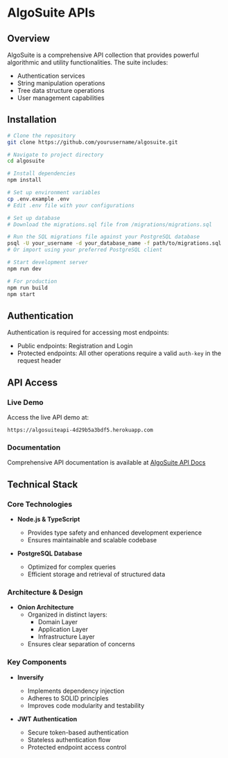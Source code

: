 # AlgoSuite APIs

## Overview

AlgoSuite is a comprehensive API collection that provides powerful algorithmic and utility functionalities. The suite includes:
- Authentication services
- String manipulation operations
- Tree data structure operations
- User management capabilities

## Installation

```bash
# Clone the repository
git clone https://github.com/yourusername/algosuite.git

# Navigate to project directory
cd algosuite

# Install dependencies
npm install

# Set up environment variables
cp .env.example .env
# Edit .env file with your configurations

# Set up database
# Download the migrations.sql file from /migrations/migrations.sql

# Run the SQL migrations file against your PostgreSQL database
psql -U your_username -d your_database_name -f path/to/migrations.sql
# Or import using your preferred PostgreSQL client

# Start development server
npm run dev

# For production
npm run build
npm start
```

## Authentication

Authentication is required for accessing most endpoints:
- Public endpoints: Registration and Login
- Protected endpoints: All other operations require a valid `auth-key` in the request header

## API Access

### Live Demo
Access the live API demo at:
```
https://algosuiteapi-4d29b5a3bdf5.herokuapp.com
```

### Documentation
Comprehensive API documentation is available at [AlgoSuite API Docs](https://kraghavan7199.github.io/algosuiteapidoc/#/)

## Technical Stack

### Core Technologies
- **Node.js & TypeScript**
  - Provides type safety and enhanced development experience
  - Ensures maintainable and scalable codebase

- **PostgreSQL Database**
  - Optimized for complex queries
  - Efficient storage and retrieval of structured data

### Architecture & Design
- **Onion Architecture**
  - Organized in distinct layers:
    - Domain Layer
    - Application Layer
    - Infrastructure Layer
  - Ensures clear separation of concerns

### Key Components
- **Inversify**
  - Implements dependency injection
  - Adheres to SOLID principles
  - Improves code modularity and testability

- **JWT Authentication**
  - Secure token-based authentication
  - Stateless authentication flow
  - Protected endpoint access control